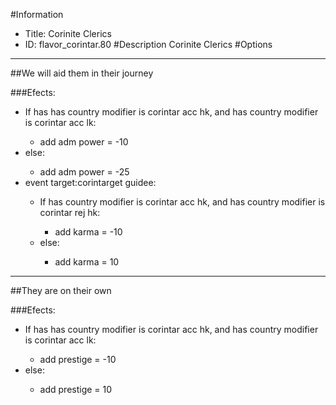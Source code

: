 #Information
 - Title: Corinite Clerics
 - ID: flavor_corintar.80
#Description
Corinite Clerics
#Options

___
##We will aid them in their journey

###Efects:<ul><li>If has has country modifier is corintar acc hk, and has country modifier is corintar acc lk:</li><ul><li>add adm power = -10</li></ul><li>else:</li><ul><li>add adm power = -25</li></ul><li>event target:corintarget guidee:</li><ul><li>If has country modifier is corintar acc hk, and has country modifier is corintar rej hk:</li><ul><li>add karma = -10</li></ul><li>else:</li><ul><li>add karma = 10</li></ul></ul></ul>

___
##They are on their own

###Efects:<ul><li>If has has country modifier is corintar acc hk, and has country modifier is corintar acc lk:</li><ul><li>add prestige = -10</li></ul><li>else:</li><ul><li>add prestige = 10</li></ul></ul>
